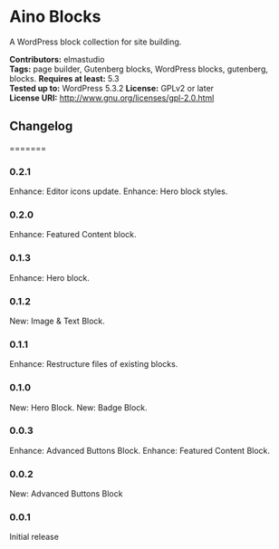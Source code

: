 # Aino Blocks
A WordPress block collection for site building.

__Contributors:__ elmastudio  
__Tags:__ page builder, Gutenberg blocks, WordPress blocks, gutenberg, blocks. 
__Requires at least:__ 5.3  
__Tested up to:__ WordPress 5.3.2 
__License:__ GPLv2 or later  
__License URI:__ http://www.gnu.org/licenses/gpl-2.0.html  


## Changelog
=======

### 0.2.1
Enhance: Editor icons update.
Enhance: Hero block styles.

### 0.2.0
Enhance: Featured Content block.

### 0.1.3
Enhance: Hero block.

### 0.1.2
New: Image & Text Block.

### 0.1.1
Enhance: Restructure files of existing blocks.

### 0.1.0
New: Hero Block.
New: Badge Block.

### 0.0.3
Enhance: Advanced Buttons Block.
Enhance: Featured Content Block.

### 0.0.2
New: Advanced Buttons Block

### 0.0.1
Initial release
